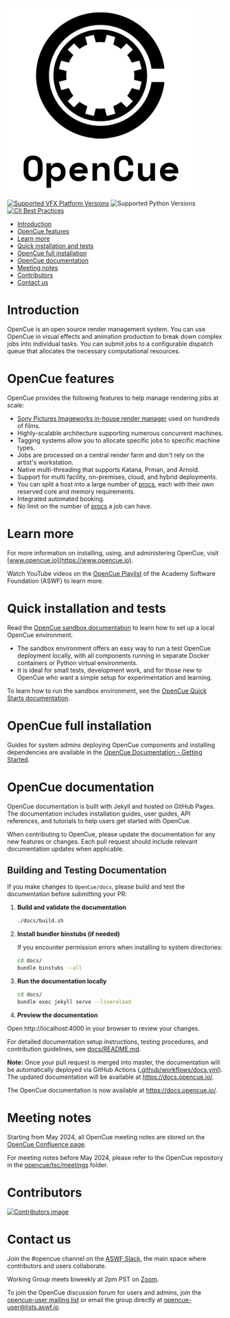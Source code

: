 ![OpenCue](/images/opencue_logo_with_text.png)

[![Supported VFX Platform Versions](https://img.shields.io/badge/vfx%20platform-2021--2024-lightgrey.svg)](http://www.vfxplatform.com/)
![Supported Python Versions](https://img.shields.io/badge/python-3.6+-blue.svg)
[![CII Best Practices](https://bestpractices.coreinfrastructure.org/projects/2837/badge)](https://bestpractices.coreinfrastructure.org/projects/2837)

- [Introduction](#Introduction)
- [OpenCue features](#OpenCue-features)
- [Learn more](#Learn-more)
- [Quick installation and tests](#Quick-installation-and-tests)
- [OpenCue full installation](#OpenCue-full-installation)
- [OpenCue documentation](#opencue-documentation)
- [Meeting notes](#Meeting-notes)
- [Contributors](#Contributors)
- [Contact us](#Contact-us)

# Introduction

OpenCue is an open source render management system. You can use OpenCue in
visual effects and animation production to break down complex jobs into
individual tasks. You can submit jobs to a configurable dispatch queue that
allocates the necessary computational resources.

# OpenCue features

OpenCue provides the following features to help manage rendering jobs at scale:

- [Sony Pictures Imageworks in-house render manager](https://www.opencue.io/docs/concepts/spi-case-study/)
  used on hundreds of films.
- Highly-scalable architecture supporting numerous concurrent machines.
- Tagging systems allow you to allocate specific jobs to specific machine
  types.
- Jobs are processed on a central render farm and don't rely on the artist's
  workstation.
- Native multi-threading that supports Katana, Prman, and Arnold.
- Support for multi facility, on-premises, cloud, and hybrid deployments.
- You can split a host into a large number of [procs](https://www.opencue.io/docs/concepts/glossary/#proc), each with their own
  reserved core and memory requirements.
- Integrated automated booking.
- No limit on the number of [procs](https://www.opencue.io/docs/concepts/glossary/#proc) a job can have.

# Learn more

For more information on installing, using, and administering OpenCue, visit
[www.opencue.io](https://www.opencue.io).

Watch YouTube videos on the [OpenCue Playlist](https://www.youtube.com/playlist?list=PL9dZxafYCWmzSBEwVT2AQinmZolYqBzdp) of the Academy Software Foundation (ASWF) to learn more.

# Quick installation and tests

Read the [OpenCue sandbox documentation](https://github.com/AcademySoftwareFoundation/OpenCue/blob/master/sandbox/README.md) 
to learn how to set up a local OpenCue environment.

- The sandbox environment offers an easy way to run a test OpenCue deployment locally, with all components running in 
separate Docker containers or Python virtual environments.
- It is ideal for small tests, development work, and for those new to OpenCue who want a simple setup for 
experimentation and learning.

To learn how to run the sandbox environment, see the [OpenCue Quick Starts documentation](https://www.opencue.io/docs/quick-starts/).

# OpenCue full installation

Guides for system admins deploying OpenCue components and installing dependencies are available in the 
[OpenCue Documentation - Getting Started](https://www.opencue.io/docs/getting-started).

# OpenCue documentation

OpenCue documentation is built with Jekyll and hosted on GitHub Pages. The documentation includes installation guides, user guides, API references, and tutorials to help users get started with OpenCue.

When contributing to OpenCue, please update the documentation for any new features or changes. Each pull request should include relevant documentation updates when applicable.

## Building and Testing Documentation

If you make changes to `OpenCue/docs`, please build and test the documentation before submitting your PR:

1. **Build and validate the documentation**
   ```bash
   ./docs/build.sh
   ```

2. **Install bundler binstubs (if needed)**
   
   If you encounter permission errors when installing to system directories:
   ```bash
   cd docs/
   bundle binstubs --all
   ```

3. **Run the documentation locally**
   ```bash
   cd docs/
   bundle exec jekyll serve --livereload
   ```

4. **Preview the documentation**
   
Open http://localhost:4000 in your browser to review your changes.

For detailed documentation setup instructions, testing procedures, and contribution guidelines, see [docs/README.md](https://github.com/AcademySoftwareFoundation/OpenCue/blob/master/docs/README.md).

**Note:** Once your pull request is merged into master, the documentation will be automatically deployed via GitHub Actions ([.github/workflows/docs.yml](https://github.com/AcademySoftwareFoundation/OpenCue/blob/master/.github/workflows/docs.yml)). The updated documentation will be available at https://docs.opencue.io/.

The OpenCue documentation is now available at https://docs.opencue.io/.

# Meeting notes

Starting from May 2024, all OpenCue meeting notes are stored on the [OpenCue Confluence page](http://wiki.aswf.io/display/OPENCUE/OpenCue+Home).

For meeting notes before May 2024, please refer to the OpenCue repository in the [opencue/tsc/meetings](https://github.com/AcademySoftwareFoundation/OpenCue/tree/master/tsc/meetings) folder.

# Contributors

<a href="https://github.com/AcademySoftwareFoundation/OpenCue/graphs/contributors">
  <img src="https://contrib.rocks/image?repo=AcademySoftwareFoundation/OpenCue" alt="Contributors image" />
</a>

# Contact us

Join the #opencue channel on the [ASWF Slack](https://slack.aswf.io), the main space where contributors and users collaborate.

Working Group meets biweekly at 2pm PST on [Zoom](https://www.google.com/url?q=https://zoom-lfx.platform.linuxfoundation.org/meeting/95509555934?password%3Da8d65f0e-c5f0-44fb-b362-d3ed0c22b7c1&sa=D&source=calendar&ust=1717863981078692&usg=AOvVaw1zRcYz7VPAwfwOXeBPpoM6).

To join the OpenCue discussion forum for users and admins, join the
[opencue-user mailing list](https://lists.aswf.io/g/opencue-user) or email the
group directly at <opencue-user@lists.aswf.io>.
